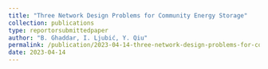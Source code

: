 ```yaml
---
title: "Three Network Design Problems for Community Energy Storage"
collection: publications
type: reportorsubmittedpaper
author: "B. Ghaddar, I. Ljubić, Y. Qiu"
permalink: /publication/2023-04-14-three-network-design-problems-for-community-energy-storage
date: 2023-04-14
---
```

